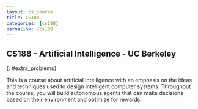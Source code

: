 ```yaml
---
layout: cs_course
title: CS188
categories: [cs188]
permalink: /cs188
---
```

## CS188 - Artificial Intelligence - UC Berkeley
{: #extra_problems}

This is a course about artificial intelligence with an emphasis on the ideas and techniques used to design intelligent computer systems. Throughout the course, you will build autonomous agents that can make decisions based on their environment and optimize for rewards.
